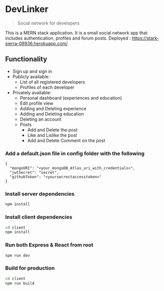 # DevLinker

> Social network for developers

This is a MERN stack application. It is a small social network app that includes authentication, profiles and forum posts.
Deployed : https://stark-sierra-08936.herokuapp.com/

## Functionality
- Sign up and sign in
- Publicly available:
  - List of all registered developers
  - Profiles of each developer
- Privately available:
  - Personal dashboard (experiences and education)
  - Edit profile view
  - Adding and Deleting experience
  - Adding and Deleting education
  - Deleting an account
  - Posts
    - Add and Delete the post
    - Like and Lislike the post
    - Add and Delete Comment on the post

### Add a default.json file in config folder with the following

```
{
  "mongoURI": "<your_mongoDB_Atlas_uri_with_credentials>",
  "jwtSecret": "secret",
  "githubToken": "<yoursecrectaccesstoken>"
}
```

### Install server dependencies

```bash
npm install
```

### Install client dependencies

```bash
cd client
npm install
```

### Run both Express & React from root

```bash
npm run dev
```

### Build for production

```bash
cd client
npm run build
```
